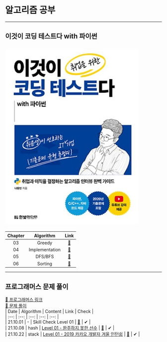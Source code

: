 # 알고리즘 공부
---
## 이것이 코딩 테스트다 with 파이썬
![사진](https://github.com/YOOHYOJEONG/algorithm_practice/blob/master/images/image.jpg?raw=true)   
---    
| Chapter | Algorithm | Link |   
| :--: | :--: | :--: |      
| 03 | Greedy | [🌳](https://github.com/YOOHYOJEONG/algorithm_practice/tree/master/python_practice/greedy) |   
| 04 | Implementation | [🌳](https://github.com/YOOHYOJEONG/algorithm_practice/tree/master/python_practice/Implementation) |      
| 05 | DFS/BFS | [🌳](https://github.com/YOOHYOJEONG/algorithm_practice/tree/master/python_practice/DFS%2CBFS) |   
| 06 | Sorting | [🌳](https://github.com/YOOHYOJEONG/algorithm_practice/tree/master/python_practice/Sorting)   


---
## 프로그래머스 문제 풀이
[🔗 프로그래머스 링크](https://programmers.co.kr/)   
[📂 문제 풀이](https://github.com/YOOHYOJEONG/algorithm_practice/tree/master/programmers)   
| Date | Algorithm | Content | Link | Check |   
| :--: | :--: | :--: | :--: | :--: |   
| 21.10.01 | - | Skill Check Level 01 | [🌳](https://github.com/YOOHYOJEONG/algorithm_practice/tree/master/programmers/skill_check/level_01) | ✔ |   
| 21.10.08 | hash | [Level 01 - 완주하지 못한 선수](https://programmers.co.kr/learn/courses/30/lessons/42576) | [🌳](https://github.com/YOOHYOJEONG/algorithm_practice/blob/master/programmers/Level01_practice/%EC%99%84%EC%A3%BC%ED%95%98%EC%A7%80%EB%AA%BB%ED%95%9C%EC%84%A0%EC%88%98.py) | ✔ |    
| 21.10.22 | stack | [Level 01 - 2019 카카오 개발자 겨울 인턴쉽](https://programmers.co.kr/learn/courses/30/lessons/64061)  | [🌳](https://github.com/YOOHYOJEONG/algorithm_practice/blob/master/programmers/Level01_practice/%ED%81%AC%EB%A0%88%EC%9D%B8%EC%9D%B8%ED%98%95%EB%BD%91%EA%B8%B0.py) | ✔ |   